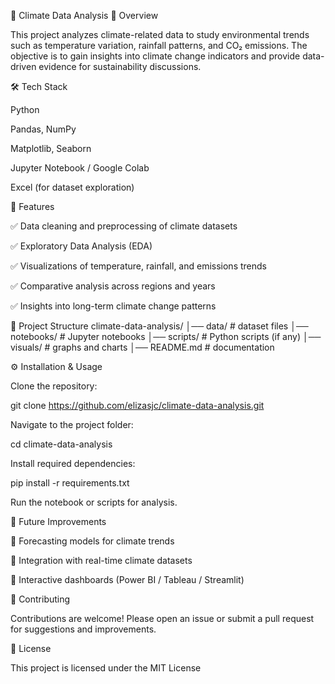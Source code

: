 🌱 Climate Data Analysis
📖 Overview

This project analyzes climate-related data to study environmental trends such as temperature variation, rainfall patterns, and CO₂ emissions. The objective is to gain insights into climate change indicators and provide data-driven evidence for sustainability discussions.

🛠️ Tech Stack

Python

Pandas, NumPy

Matplotlib, Seaborn

Jupyter Notebook / Google Colab

Excel (for dataset exploration)

🚀 Features

✅ Data cleaning and preprocessing of climate datasets

✅ Exploratory Data Analysis (EDA)

✅ Visualizations of temperature, rainfall, and emissions trends

✅ Comparative analysis across regions and years

✅ Insights into long-term climate change patterns

📂 Project Structure
climate-data-analysis/
│── data/                  # dataset files
│── notebooks/             # Jupyter notebooks
│── scripts/               # Python scripts (if any)
│── visuals/               # graphs and charts
│── README.md              # documentation

⚙️ Installation & Usage

Clone the repository:

git clone https://github.com/elizasjc/climate-data-analysis.git


Navigate to the project folder:

cd climate-data-analysis


Install required dependencies:

pip install -r requirements.txt


Run the notebook or scripts for analysis.


📌 Future Improvements

🔹 Forecasting models for climate trends

🔹 Integration with real-time climate datasets

🔹 Interactive dashboards (Power BI / Tableau / Streamlit)

🤝 Contributing

Contributions are welcome! Please open an issue or submit a pull request for suggestions and improvements.

📜 License

This project is licensed under the MIT License
